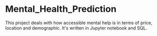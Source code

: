 # Mental_Health_Prediction

This project deals with how accessible mental help is in terms of price, location and demographic. It's written in Jupyter notebook and SQL.
